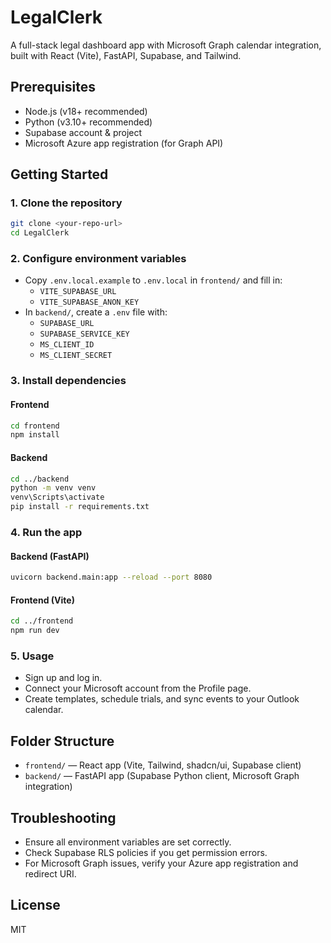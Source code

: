 # LegalClerk

A full-stack legal dashboard app with Microsoft Graph calendar integration, built with React (Vite), FastAPI, Supabase, and Tailwind.

## Prerequisites

- Node.js (v18+ recommended)
- Python (v3.10+ recommended)
- Supabase account & project
- Microsoft Azure app registration (for Graph API)

## Getting Started

### 1. Clone the repository

```sh
git clone <your-repo-url>
cd LegalClerk
```

### 2. Configure environment variables

- Copy `.env.local.example` to `.env.local` in `frontend/` and fill in:
  - `VITE_SUPABASE_URL`
  - `VITE_SUPABASE_ANON_KEY`
- In `backend/`, create a `.env` file with:
  - `SUPABASE_URL`
  - `SUPABASE_SERVICE_KEY`
  - `MS_CLIENT_ID`
  - `MS_CLIENT_SECRET`

### 3. Install dependencies

#### Frontend

```sh
cd frontend
npm install
```

#### Backend

```sh
cd ../backend
python -m venv venv
venv\Scripts\activate
pip install -r requirements.txt
```

### 4. Run the app

#### Backend (FastAPI)

```sh
uvicorn backend.main:app --reload --port 8080
```

#### Frontend (Vite)

```sh
cd ../frontend
npm run dev
```

### 5. Usage

- Sign up and log in.
- Connect your Microsoft account from the Profile page.
- Create templates, schedule trials, and sync events to your Outlook calendar.

## Folder Structure

- `frontend/` — React app (Vite, Tailwind, shadcn/ui, Supabase client)
- `backend/` — FastAPI app (Supabase Python client, Microsoft Graph integration)

## Troubleshooting

- Ensure all environment variables are set correctly.
- Check Supabase RLS policies if you get permission errors.
- For Microsoft Graph issues, verify your Azure app registration and redirect URI.

## License

MIT
